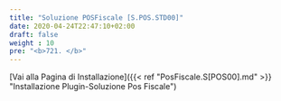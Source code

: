 ```yaml
---
title: "Soluzione POSFiscale [S.POS.STD00]"
date: 2020-04-24T22:47:10+02:00
draft: false
weight : 10
pre: "<b>721. </b>"
---
```


[Vai alla Pagina di Installazione]({{< ref "PosFiscale.S[POS00].md" >}} "Installazione Plugin-Soluzione Pos Fiscale")
